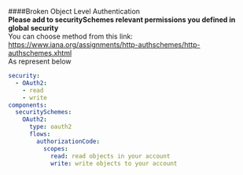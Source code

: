 ####Broken Object Level Authentication  
**Please add to securitySchemes relevant permissions you defined in global security**  
You can choose method from this link:  https://www.iana.org/assignments/http-authschemes/http-authschemes.xhtml  
As represent below 
```yaml
security:
  - OAuth2:
    - read
    - write
components:
  securitySchemes:
    OAuth2:
      type: oauth2
      flows:
        authorizationCode:
          scopes:
            read: read objects in your account
            write: write objects to your account
```